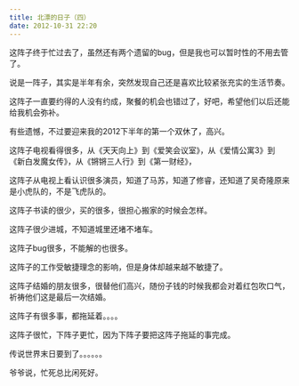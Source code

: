 ```yaml
---
title: 北漂的日子（四）
date: 2012-10-31 22:20
---
```


这阵子终于忙过去了，虽然还有两个遗留的bug，但是我也可以暂时性的不用去管了。

说是一阵子，其实是半年有余，突然发现自己还是喜欢比较紧张充实的生活节奏。

这阵子一直要约得的人没有约成，聚餐的机会也错过了，好吧，希望他们以后还能给我机会弥补。

有些遗憾，不过要迎来我的2012下半年的第一个双休了，高兴。

这阵子电视看得很多，从《天天向上》到《爱笑会议室》，从《爱情公寓3》到《新白发魔女传》，从《锵锵三人行》到《第一财经》，

这阵子从电视上看认识很多演员，知道了马苏，知道了修睿，还知道了吴奇隆原来是小虎队的，不是飞虎队的。

这阵子书读的很少，买的很多，很担心搬家的时候会怎样。

这阵子很少进城，不知道城里还堵不堵车。

这阵子bug很多，不能解的也很多。

这阵子的工作受敏捷理念的影响，但是身体却越来越不敏捷了。

这阵子结婚的朋友很多，很替他们高兴，随份子钱的时候我都会对着红包吹口气，祈祷他们这是最后一次结婚。

这阵子有很多事，都拖延着。。。。

这阵子很忙，下阵子更忙，因为下阵子要把这阵子拖延的事完成。

传说世界末日要到了。。。。。。

爷爷说，忙死总比闲死好。